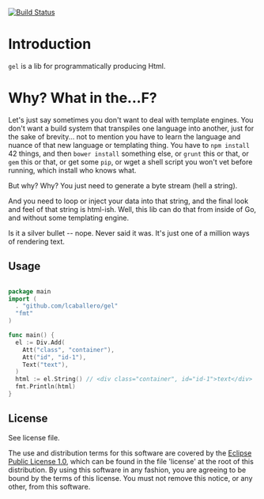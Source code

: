 [![Build Status](https://travis-ci.org/lcaballero/gel.svg?branch=master)](https://travis-ci.org/lcaballero/gel)

# Introduction

`gel` is a lib for programmatically producing Html.

# Why?  What in the...F?

Let's just say sometimes you don't want to deal with template engines.
You don't want a build system that transpiles one language into another,
just for the sake of brevity... not to mention you have to learn the
language and nuance of that new language or templating thing.  You
have to `npm install` 42 things, and then `bower install` something
else, or `grunt` this or that, or `gem` this or that, or get some
`pip`, or wget a shell script you won't vet before running, which
install who knows what.

But why?  Why?  You just need to generate a byte stream (hell a string).

And you need to loop or inject your data into that string, and the final
look and feel of that string is html-ish.  Well, this lib can do that
from inside of Go, and without some templating engine.

Is it a silver bullet -- nope.  Never said it was.  It's just one of
a million ways of rendering text.


## Usage

```go

package main
import (
  . "github.com/lcaballero/gel"
  "fmt"
)  

func main() {
  el := Div.Add(
    Att("class", "container"),
    Att("id", "id-1"),
    Text("text"),
  )
  html := el.String() // <div class="container", id="id-1">text</div>
  fmt.Println(html)  
}

```


## License

See license file.

The use and distribution terms for this software are covered by the
[Eclipse Public License 1.0][EPL-1], which can be found in the file 'license' at the
root of this distribution. By using this software in any fashion, you are
agreeing to be bound by the terms of this license. You must not remove this
notice, or any other, from this software.


[EPL-1]: http://opensource.org/licenses/eclipse-1.0.txt
